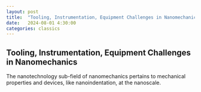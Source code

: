 ```yaml
---
layout: post
title:  "Tooling, Instrumentation, Equipment Challenges in Nanomechanics"
date:   2024-08-01 4:30:00
categories: classics
---
```


## Tooling, Instrumentation, Equipment Challenges in Nanomechanics

The nanotechnology sub-field of nanomechanics pertains to mechanical properties and devices, like nanoindentation, at the nanoscale.